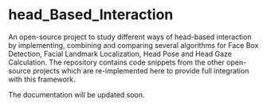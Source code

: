 # head_Based_Interaction

An open-source project to study different ways of head-based interaction by implementing, combining and comparing several algorithms for Face Box Detection, Facial Landmark Localization, Head Pose and Head Gaze Calculation. The repository contains code snippets from the other open-source projects which are re-implemented here to provide full integration with this framework. 

The documentation will be updated soon. 